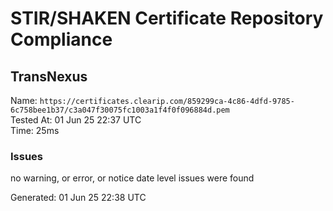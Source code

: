 # STIR/SHAKEN Certificate Repository Compliance

## TransNexus

Name: `https://certificates.clearip.com/859299ca-4c86-4dfd-9785-6c758bee1b37/c3a047f30075fc1003a1f4f0f096884d.pem`\
Tested At: 01 Jun 25 22:37 UTC\
Time: 25ms

### Issues

no warning, or error, or notice date level issues were found

Generated: 01 Jun 25 22:38 UTC